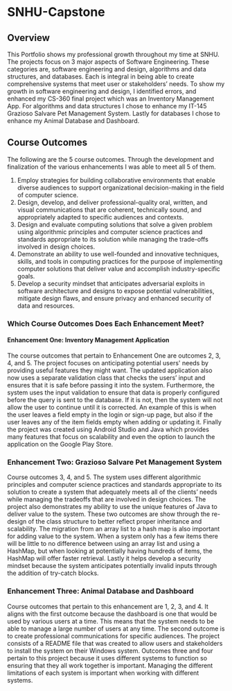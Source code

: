 # SNHU-Capstone

## Overview
This Portfolio shows my professional growth throughout my time at SNHU. The projects focus on 3 major aspects of Software Engineering. These categories are, software engineering and design, algorithms and data structures, and databases. Each is integral in being able to create comprehensive systems that meet user or stakeholders’ needs. To show my growth in software engineering and design, I identified errors, and enhanced my CS-360 final project which was an Inventory Management App. For algorithms and data structures I chose to enhance my IT-145 Grazioso Salvare Pet Management System. Lastly for databases I chose to enhance my Animal Database and Dashboard.

## Course Outcomes
The following are the 5 course outcomes. Through the development and finalization of the various enhancements I was able to meet all 5 of them.

1. Employ strategies for building collaborative environments that enable diverse audiences to support organizational decision-making in the field of computer science.  
2. Design, develop, and deliver professional-quality oral, written, and visual communications that are coherent, technically sound, and appropriately adapted to specific audiences and contexts.  
3. Design and evaluate computing solutions that solve a given problem using algorithmic principles and computer science practices and standards appropriate to its solution while managing the trade-offs involved in design choices.  
4. Demonstrate an ability to use well-founded and innovative techniques, skills, and tools in computing practices for the purpose of implementing computer solutions that deliver value and accomplish industry-specific goals.
5. Develop a security mindset that anticipates adversarial exploits in software architecture and designs to expose potential vulnerabilities, mitigate design flaws, and ensure privacy and enhanced security of data and resources.

### Which Course Outcomes Does Each Enhancement Meet?
#### Enhancement One: Inventory Management Application
The course outcomes that pertain to Enhancement One are outcomes 2, 3, 4, and 5. The project focuses on anticipating potential users' needs by providing useful features they might want. The updated application also now uses a separate validation class that checks the users’ input and ensures that it is safe before passing it into the system. Furthermore, the system uses the input validation to ensure that data is properly configured before the query is sent to the database. If it is not, then the system will not allow the user to continue until it is corrected. An example of this is when the user leaves a field empty in the login or sign-up page, but also if the user leaves any of the item fields empty when adding or updating it. Finally the project was created using Android Studio and Java which provides many features that focus on scalability and even the option to launch the application on the Google Play Store.

### Enhancement Two: Grazioso Salvare Pet Management System
Course outcomes 3, 4, and 5. The system uses different algorithmic principles and computer science practices and standards appropriate to its solution to create a system that adequately meets all of the clients’ needs while managing the tradeoffs that are involved in design choices. The project also demonstrates my ability to use the unique features of Java to deliver value to the system. These two outcomes are show through the re-design of the class structure to better reflect proper inheritance and scalability. The migration from an array list to a hash map is also important for adding value to the system. When a system only has a few items there will be little to no difference between using an array list and using a HashMap, but when looking at potentially having hundreds of items, the HashMap will offer faster retrieval. Lastly it helps develop a security mindset because the system anticipates potentially invalid inputs through the addition of try-catch blocks.

### Enhancement Three: Animal Database and Dashboard
Course outcomes that pertain to this enhancement are 1, 2, 3, and 4. It aligns with the first outcome because the dashboard is one that would be used by various users at a time. This means that the system needs to be able to manage a large number of users at any time. The second outcome is to create professional communications for specific audiences. The project consists of a README file that was created to allow users and stakeholders to install the system on their Windows system. Outcomes three and four pertain to this project because it uses different systems to function so ensuring that they all work together is important. Managing the different limitations of each system is important when working with different systems.
